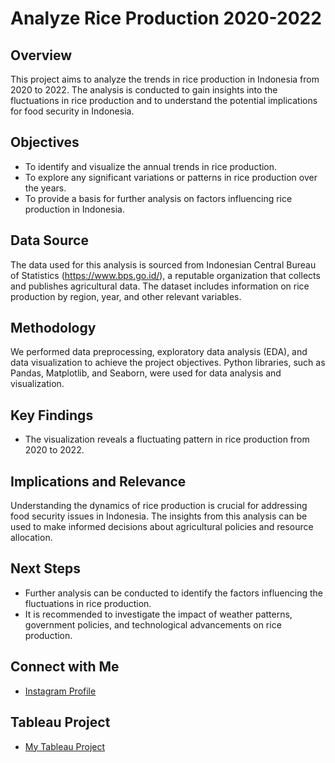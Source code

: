 # Analyze Rice Production 2020-2022

## Overview
This project aims to analyze the trends in rice production in Indonesia from 2020 to 2022. The analysis is conducted to gain insights into the fluctuations in rice production and to understand the potential implications for food security in Indonesia.

## Objectives
- To identify and visualize the annual trends in rice production.
- To explore any significant variations or patterns in rice production over the years.
- To provide a basis for further analysis on factors influencing rice production in Indonesia.

## Data Source
The data used for this analysis is sourced from Indonesian Central Bureau of Statistics (https://www.bps.go.id/), a reputable organization that collects and publishes agricultural data. The dataset includes information on rice production by region, year, and other relevant variables.

## Methodology
We performed data preprocessing, exploratory data analysis (EDA), and data visualization to achieve the project objectives. Python libraries, such as Pandas, Matplotlib, and Seaborn, were used for data analysis and visualization.

## Key Findings
- The visualization reveals a fluctuating pattern in rice production from 2020 to 2022.

## Implications and Relevance
Understanding the dynamics of rice production is crucial for addressing food security issues in Indonesia. The insights from this analysis can be used to make informed decisions about agricultural policies and resource allocation.

## Next Steps
- Further analysis can be conducted to identify the factors influencing the fluctuations in rice production.
- It is recommended to investigate the impact of weather patterns, government policies, and technological advancements on rice production.

## Connect with Me
- [Instagram Profile](https://www.instagram.com/azkiyakmal/)

## Tableau Project
- [My Tableau Project](https://public.tableau.com/app/profile/muhammad.azkiya.akmal/viz/ProduksiPadiIndonesia/ProduksiPadiIndonesia)
